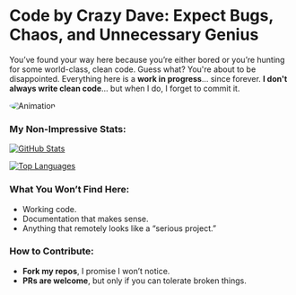 # Code by Crazy Dave: Expect Bugs, Chaos, and Unnecessary Genius

You’ve found your way here because you’re either bored or you’re hunting for some world-class, clean code. Guess what? You're about to be disappointed. Everything here is a **work in progress**... since forever. **I don't always write clean code**… but when I do, I forget to commit it.

<img src="https://raw.githubusercontent.com/Ph4r0h/Ph4r0h/main/dust.gif" alt="Animation" style="border-radius: 50%; width: full; height: full;">

### My **Non-Impressive** Stats:
[![GitHub Stats](https://github-readme-stats.vercel.app/api?username=Ph4r0h&show_icons=true&hide_title=true&count_private=true&hide=prs&theme=radical)](https://github.com/Ph4r0h)

[![Top Languages](https://github-readme-stats.vercel.app/api/top-langs/?username=Ph4r0h&langs_count=5&theme=radical)](https://github.com/Ph4r0h)

### What You Won’t Find Here:
- Working code.
- Documentation that makes sense.
- Anything that remotely looks like a “serious project.”

### How to Contribute:
- **Fork my repos**, I promise I won’t notice.
- **PRs are welcome**, but only if you can tolerate broken things.

